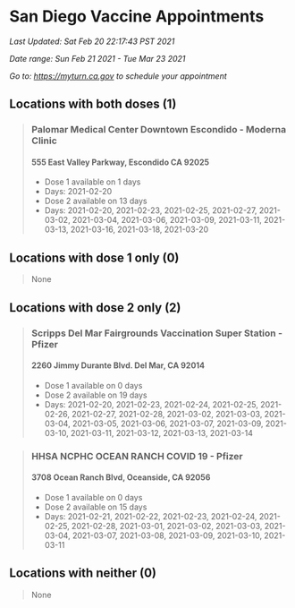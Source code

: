 # San Diego Vaccine Appointments
*Last Updated: Sat Feb 20 22:17:43 PST 2021*

*Date range: Sun Feb 21 2021 - Tue Mar 23 2021*

*Go to: <https://myturn.ca.gov> to schedule your appointment*


## Locations with both doses (1)

>### Palomar Medical Center Downtown Escondido - Moderna Clinic
>#### 555 East Valley Parkway, Escondido CA 92025
>- Dose 1 available on 1 days
>  - Days: 2021-02-20
>- Dose 2 available on 13 days
>  - Days: 2021-02-20, 2021-02-23, 2021-02-25, 2021-02-27, 2021-03-02, 2021-03-04, 2021-03-06, 2021-03-09, 2021-03-11, 2021-03-13, 2021-03-16, 2021-03-18, 2021-03-20

## Locations with dose 1 only (0)

>None

## Locations with dose 2 only (2)

>### Scripps Del Mar Fairgrounds Vaccination Super Station - Pfizer
>#### 2260 Jimmy Durante Blvd.  Del Mar, CA 92014
>- Dose 1 available on 0 days
>- Dose 2 available on 19 days
>  - Days: 2021-02-20, 2021-02-23, 2021-02-24, 2021-02-25, 2021-02-26, 2021-02-27, 2021-02-28, 2021-03-02, 2021-03-03, 2021-03-04, 2021-03-05, 2021-03-06, 2021-03-07, 2021-03-09, 2021-03-10, 2021-03-11, 2021-03-12, 2021-03-13, 2021-03-14

>### HHSA NCPHC OCEAN RANCH COVID 19 - Pfizer
>#### 3708 Ocean Ranch Blvd, Oceanside, CA 92056
>- Dose 1 available on 0 days
>- Dose 2 available on 15 days
>  - Days: 2021-02-21, 2021-02-22, 2021-02-23, 2021-02-24, 2021-02-25, 2021-02-28, 2021-03-01, 2021-03-02, 2021-03-03, 2021-03-04, 2021-03-07, 2021-03-08, 2021-03-09, 2021-03-10, 2021-03-11

## Locations with neither (0)

>None

